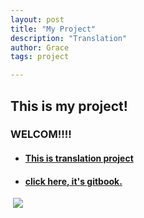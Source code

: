 ```yaml
---
layout: post
title: "My Project"
description: "Translation"
author: Grace
tags: project

---
```


## This is my project! 

### WELCOM!!!!

- #### **<a href="https://github.com/Grace-dxj/My-Project/blob/master/My%20Project.pdf">This is translation project</a>**

- #### **<a href="https://medivh-zhuhongyu.github.io/group-1/">click here, it's gitbook.</a>**

​                                          ![](http://a1.qpic.cn/psc?/V12noI6g1hY4cE/MoK.EY8GiNN2Kt4U8x1aWAIyHUY8wSpkLgTacagtP7ZxHHFZOkw.PfmeU2NIdDsNZ*WUbF47eGIHbJIn5F*4Rg!!/c&ek=1&kp=1&pt=0&bo=hgGoAQAAAAARFw4!&tl=3&vuin=2667878530&tm=1577257200&sce=60-2-2&rf=viewer_4)

